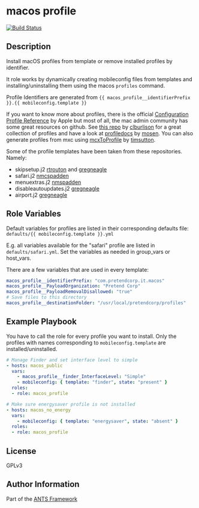 macos profile
=============

[![Build Status](https://travis-ci.org/ANTS-Framework/macos_profile.svg?branch=master)](https://travis-ci.org/ANTS-Framework/macos_profile)

Description
------------
Install macOS profiles from template or remove installed profiles by identifier.

It role works by dynamically creating mobileconfig files from templates and installing/uninstalling
them using the macos `profiles` command.

Profile Identifiers are generated from `{{ macos_profile__identifierPrefix }}.{{ mobileconfig.template }}`

If you want to know more about profiles, there is the official
[Configuration Profile Reference](https://developer.apple.com/library/content/featuredarticles/iPhoneConfigurationProfileRef/Introduction/Introduction.html)
by Apple but most of all, the mac admin community has some great resources on github. See
[this repo](https://github.com/clburlison/profiles) by [clburlison](https://github.com/clburlison)
for a great collection of profiles and have a look at [profiledocs](https://mosen.github.io/profiledocs/index.html)
by [mosen](https://github.com/mosen). You can also generate profiles from mxc using
[mcxToProfile](https://github.com/timsutton/mcxToProfile) by [timsutton](https://github.com/timsutton).

Some of the profile templates have been taken from these
repositories. Namely:

* skipsetup.j2 [rtrouton](https://github.com/rtrouton/profiles) and [gregneagle](https://github.com/gregneagle/profiles)
* safari.j2 [nmcspadden](https://github.com/nmcspadden/Profiles/blob/master/Safari.mobileconfig)
* menuextras.j2 [nmspadden](https://github.com/nmcspadden/Profiles/blob/master/MenuExtra.mobileconfig)
* disableautoupdates.j2 [gregneagle](https://github.com/gregneagle/profiles/tree/master/autoupdate_disablers)
* airport.j2 [gregneagle](https://github.com/gregneagle/profiles/blob/953d33d39fd3243dbbc64829b4300668df73b511/mcxairport.mobileconfig)

Role Variables
--------------

Default variables for profiles are listed in their corresponding defaults file: `defaults/{{ mobileconfig.template }}.yml`

E.g. all variables available for the "safari" profile are listed in `defaults/safari.yml`.
Set the variables as needed in group\_vars or host\_vars.

There are a few variables that are used in every template:

```yml
macos_profile__identifierPrefix: "com.pretendcorp.it.macos"
macos_profile__PayloadOrganization: "Pretend Corp"
macos_profile__PayloadRemovalDisallowed: "true"
# Save files to this directory
macos_profile__destinationFolder: "/usr/local/pretendcorp/profiles"
```


Example Playbook
----------------

You have to call the role for every profile you want to install.
Only the profiles with names corresponding to `mobileconfig.template`
are installed/uninstalled.

```yml
# Manage Finder and set interface level to simple
- hosts: macos_public
  vars:
    - macos_profile__finder_InterfaceLevel: "Simple"
    - mobileconfig: { template: "finder", state: "present" }
  roles:
  - role: macos_profile

# Make sure energysaver profile is not installed
- hosts: macos_no_energy
  vars:
    - mobileconfig: { template: "energysaver", state: "absent" }
  roles:
  - role: macos_profile
```

License
-------

GPLv3

Author Information
------------------
Part of the [ANTS Framework](https://ants-framework.github.io/)
